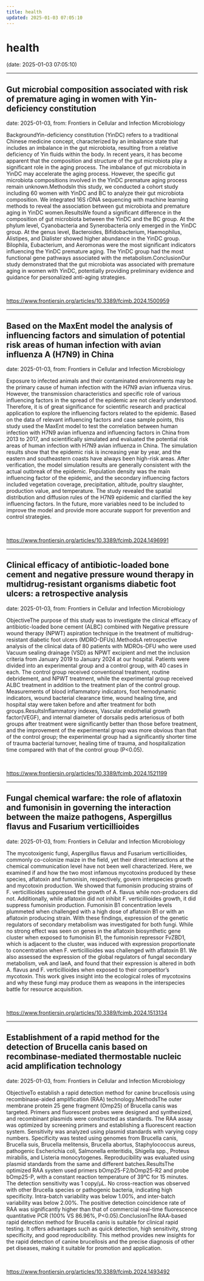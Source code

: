 ```yaml
---
title: health
updated: 2025-01-03 07:05:10
---
```


# health

(date: 2025-01-03 07:05:10)

---

## Gut microbial composition associated with risk of premature aging in women with Yin-deficiency constitution

date: 2025-01-03, from: Frontiers in Cellular and Infection Microbiology

BackgroundYin-deficiency constitution (YinDC) refers to a traditional Chinese medicine concept, characterized by an imbalance state that includes an imbalance in the gut microbiota, resulting from a relative deficiency of Yin fluids within the body. In recent years, it has become apparent that the composition and structure of the gut microbiota play a significant role in the aging process. The imbalance of gut microbiota in YinDC may accelerate the aging process. However, the specific gut microbiota compositions involved in the YinDC premature aging process remain unknown.MethodsIn this study, we conducted a cohort study including 60 women with YinDC and BC to analyze their gut microbiota composition. We integrated 16S rDNA sequencing with machine learning methods to reveal the association between gut microbiota and premature aging in YinDC women.ResultsWe found a significant difference in the composition of gut microbiota between the YinDC and the BC group. At the phylum level, Cyanobacteria and Synerobacteria only emerged in the YinDC group. At the genus level, Bacteroides, Bifidobacterium, Haemophilus, Alistipes, and Dialister showed higher abundance in the YinDC group. Bilophila, Eubacterium, and Aeromonas were the most significant indicators influencing the YinDC premature aging. The YinDC group had the most functional gene pathways associated with the metabolism.ConclusionOur study demonstrated that the gut microbiota was associated with premature aging in women with YinDC, potentially providing preliminary evidence and guidance for personalized anti-aging strategies. 

<br> 

<https://www.frontiersin.org/articles/10.3389/fcimb.2024.1500959>

---

## Based on the MaxEnt model the analysis of influencing factors and simulation of potential risk areas of human infection with avian influenza A (H7N9) in China

date: 2025-01-03, from: Frontiers in Cellular and Infection Microbiology

Exposure to infected animals and their contaminated environments may be the primary cause of human infection with the H7N9 avian influenza virus. However, the transmission characteristics and specific role of various influencing factors in the spread of the epidemic are not clearly understood. Therefore, it is of great significance for scientific research and practical application to explore the influencing factors related to the epidemic. Based on the data of relevant influencing factors and case sample points, this study used the MaxEnt model to test the correlation between human infection with H7N9 avian influenza and influencing factors in China from 2013 to 2017, and scientifically simulated and evaluated the potential risk areas of human infection with H7N9 avian influenza in China. The simulation results show that the epidemic risk is increasing year by year, and the eastern and southeastern coasts have always been high-risk areas. After verification, the model simulation results are generally consistent with the actual outbreak of the epidemic. Population density was the main influencing factor of the epidemic, and the secondary influencing factors included vegetation coverage, precipitation, altitude, poultry slaughter, production value, and temperature. The study revealed the spatial distribution and diffusion rules of the H7N9 epidemic and clarified the key influencing factors. In the future, more variables need to be included to improve the model and provide more accurate support for prevention and control strategies. 

<br> 

<https://www.frontiersin.org/articles/10.3389/fcimb.2024.1496991>

---

## Clinical efficacy of antibiotic-loaded bone cement and negative pressure wound therapy in multidrug-resistant organisms diabetic foot ulcers: a retrospective analysis

date: 2025-01-03, from: Frontiers in Cellular and Infection Microbiology

ObjectiveThe purpose of this study was to investigate the clinical efficacy of antibiotic-loaded bone cement (ALBC) combined with Negative pressure wound therapy (NPWT) aspiration technique in the treatment of multidrug-resistant diabetic foot ulcers (MDRO-DFUs).MethodsA retrospective analysis of the clinical data of 80 patients with MDROs-DFU who were used Vacuum sealing drainage (VSD) as NPWT excipient and met the inclusion criteria from January 2019 to January 2024 at our hospital. Patients were divided into an experimental group and a control group, with 40 cases in each. The control group received conventional treatment, routine debridement, and NPWT treatment, while the experimental group received ALBC treatment in addition to the treatment plan of the control group. Measurements of blood inflammatory indicators, foot hemodynamic indicators, wound bacterial clearance time, wound healing time, and hospital stay were taken before and after treatment for both groups.ResultsInflammatory indexes, Vascular endothelial growth factor(VEGF), and internal diameter of dorsalis pedis arteriosus of both groups after treatment were significantly better than those before treatment, and the improvement of the experimental group was more obvious than that of the control group; the experimental group had a significantly shorter time of trauma bacterial turnover, healing time of trauma, and hospitalization time compared with that of the control group (P<0.05). 

<br> 

<https://www.frontiersin.org/articles/10.3389/fcimb.2024.1521199>

---

## Fungal chemical warfare: the role of aflatoxin and fumonisin in governing the interaction between the maize pathogens, Aspergillus flavus and Fusarium verticillioides

date: 2025-01-03, from: Frontiers in Cellular and Infection Microbiology

The mycotoxigenic fungi, Aspergillus flavus and Fusarium verticillioides, commonly co-colonize maize in the field, yet their direct interactions at the chemical communication level have not been well characterized. Here, we examined if and how the two most infamous mycotoxins produced by these species, aflatoxin and fumonisin, respectively, govern interspecies growth and mycotoxin production. We showed that fumonisin producing strains of F. verticillioides suppressed the growth of A. flavus while non-producers did not. Additionally, while aflatoxin did not inhibit F. verticillioides growth, it did suppress fumonisin production. Fumonisin B1 concentration levels plummeted when challenged with a high dose of aflatoxin B1 or with an aflatoxin producing strain. With these findings, expression of the genetic regulators of secondary metabolism was investigated for both fungi. While no strong effect was seen on genes in the aflatoxin biosynthetic gene cluster when exposed to fumonisin B1, the fumonisin repressor FvZBD1, which is adjacent to the cluster, was induced with expression proportionate to concentration when F. verticillioides was challenged with aflatoxin B1. We also assessed the expression of the global regulators of fungal secondary metabolism, veA and laeA, and found that their expression is altered in both A. flavus and F. verticillioides when exposed to their competitor’s mycotoxin. This work gives insight into the ecological roles of mycotoxins and why these fungi may produce them as weapons in the interspecies battle for resource acquisition. 

<br> 

<https://www.frontiersin.org/articles/10.3389/fcimb.2024.1513134>

---

## Establishment of a rapid method for the detection of Brucella canis based on recombinase-mediated thermostable nucleic acid amplification technology

date: 2025-01-03, from: Frontiers in Cellular and Infection Microbiology

ObjectiveTo establish a rapid detection method for canine brucellosis using recombinase-aided amplification (RAA) technology.MethodsThe outer membrane protein 25 gene fragment (Omp25) of Brucella canis was targeted. Primers and fluorescent probes were designed and synthesized, and recombinant plasmids were constructed as standards. The RAA assay was optimized by screening primers and establishing a fluorescent reaction system. Sensitivity was analyzed using plasmid standards with varying copy numbers. Specificity was tested using genomes from Brucella canis, Brucella suis, Brucella melitensis, Brucella abortus, Staphylococcus aureus, pathogenic Escherichia coli, Salmonella enteritidis, Shigella spp., Proteus mirabilis, and Listeria monocytogenes. Reproducibility was evaluated using plasmid standards from the same and different batches.ResultsThe optimized RAA system used primers bOmp25-F2/bOmp25-R2 and probe bOmp25-P, with a constant reaction temperature of 39°C for 15 minutes. The detection sensitivity was 1 copy/μL. No cross-reaction was observed with other Brucella species or pathogenic bacteria, indicating high specificity. Intra-batch variability was below 1.00%, and inter-batch variability was below 2.00%. The positive detection coincidence rate of RAA was significantly higher than that of commercial real-time fluorescence quantitative PCR (100% VS 86.96%, P<0.05).ConclusionThe RAA-based rapid detection method for Brucella canis is suitable for clinical rapid testing. It offers advantages such as quick detection, high sensitivity, strong specificity, and good reproducibility. This method provides new insights for the rapid detection of canine brucellosis and the precise diagnosis of other pet diseases, making it suitable for promotion and application. 

<br> 

<https://www.frontiersin.org/articles/10.3389/fcimb.2024.1493492>

